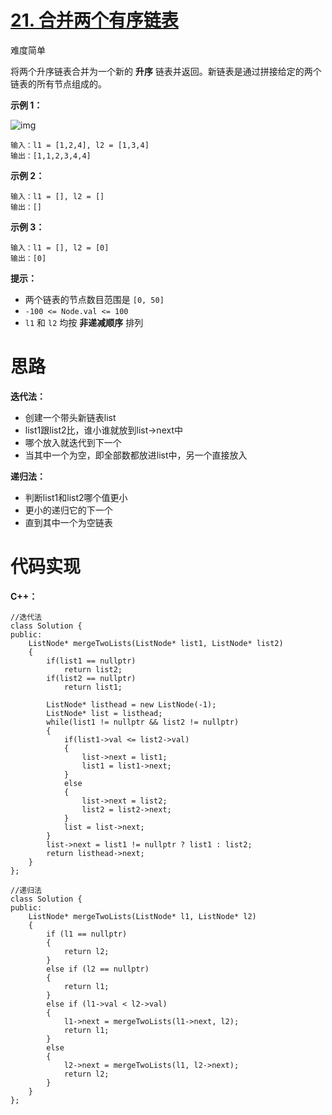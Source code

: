 # [21. 合并两个有序链表](https://leetcode.cn/problems/merge-two-sorted-lists/)

难度简单



将两个升序链表合并为一个新的 **升序** 链表并返回。新链表是通过拼接给定的两个链表的所有节点组成的。 

 

**示例 1：**

![img](https://angela-typora.oss-cn-guangzhou.aliyuncs.com/typora/merge_ex1.jpg)

```
输入：l1 = [1,2,4], l2 = [1,3,4]
输出：[1,1,2,3,4,4]
```

**示例 2：**

```
输入：l1 = [], l2 = []
输出：[]
```

**示例 3：**

```
输入：l1 = [], l2 = [0]
输出：[0]
```

 

**提示：**

- 两个链表的节点数目范围是 `[0, 50]`
- `-100 <= Node.val <= 100`
- `l1` 和 `l2` 均按 **非递减顺序** 排列



# 思路

**迭代法：**

- 创建一个带头新链表list
- list1跟list2比，谁小谁就放到list->next中
- 哪个放入就迭代到下一个
- 当其中一个为空，即全部数都放进list中，另一个直接放入

**递归法：**

- 判断list1和list2哪个值更小
- 更小的递归它的下一个
- 直到其中一个为空链表



# 代码实现

**C++：**

```
//迭代法
class Solution {
public:
    ListNode* mergeTwoLists(ListNode* list1, ListNode* list2) 
    {
        if(list1 == nullptr)
            return list2;
        if(list2 == nullptr)
            return list1;
        
        ListNode* listhead = new ListNode(-1);
        ListNode* list = listhead;
        while(list1 != nullptr && list2 != nullptr)
        {
            if(list1->val <= list2->val)
            {
                list->next = list1;
                list1 = list1->next; 
            }
            else
            {
                list->next = list2;
                list2 = list2->next; 
            }
            list = list->next;
        }
        list->next = list1 != nullptr ? list1 : list2;
        return listhead->next;
    }
};

//递归法
class Solution {
public:
    ListNode* mergeTwoLists(ListNode* l1, ListNode* l2) 
    {
        if (l1 == nullptr) 
        {
            return l2;
        } 
        else if (l2 == nullptr) 
        {
            return l1;
        } 
        else if (l1->val < l2->val)
        {
            l1->next = mergeTwoLists(l1->next, l2);
            return l1;
        } 
        else 
        {
            l2->next = mergeTwoLists(l1, l2->next);
            return l2;
        }
    }
};
```

